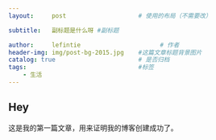 ```yaml
---
layout:     post                    # 使用的布局（不需要改）

subtitle:   副标题是什么呀 #副标题

author:     lefintie                      # 作者
header-img: img/post-bg-2015.jpg    #这篇文章标题背景图片
catalog: true                       # 是否归档
tags:                               #标签
    - 生活
---
```


## Hey

这是我的第一篇文章，用来证明我的博客创建成功了。